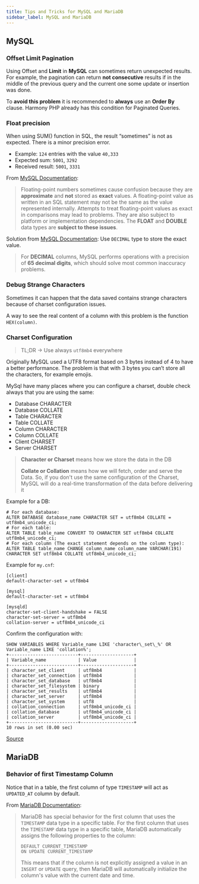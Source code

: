 ```yaml
---
title: Tips and Tricks for MySQL and MariaDB
sidebar_label: MySQL and MariaDB
---
```


## MySQL

### Offset Limit Pagination

Using Offset and **Limit** in **MySQL** can sometimes return unexpected results. For example, the pagination can return **not
consecutive** results if in the middle of the previous query and the current one some update or insertion was done.

To **avoid this problem** it is recommended to **always** use an **Order By** clause.
Harmony PHP already has this condition for Paginated Queries.

### Float precision

When using SUM() function in SQL, the result “sometimes” is not as expected. There is a minor precision error.

* Example: `124` entries with the value `40,333`
* Expected sum: `5001`, `3292`
* Received result: `5001`, `3331`

From [MySQL Documentation](https://dev.mysql.com/doc/refman/8.0/en/problems-with-float.html):

> Floating-point numbers sometimes cause confusion because they are **approximate** and **not** stored as **exact** values. A floating-point value as written in an SQL statement may not be the same as the value represented internally. Attempts to treat floating-point values as exact in comparisons may lead to problems. They are also subject to platform or implementation dependencies. The **FLOAT** and **DOUBLE** data types are **subject to these issues**.

Solution from [MySQL Documentation](https://dev.mysql.com/doc/refman/8.0/en/fixed-point-types.html):
Use `DECIMAL` type to store the exact value.

> For **DECIMAL** columns, MySQL performs operations with a precision of **65 decimal digits**, which should solve most common inaccuracy problems.

### Debug Strange Characters

Sometimes it can happen that the data saved contains strange characters because of charset configuration issues.

A way to see the real content of a column with this problem is the function `HEX(column)`.

### Charset Configuration

> TL;DR → Use always `utf8mb4` everywhere

Originally MySQL used a UTF8 format based on 3 bytes instead of 4 to have a better performance. The problem is that with 3 bytes you can’t store all the characters, for example emojis.

MySql have many places where you can configure a charset, double check always that you are using the same:

* Database CHARACTER
* Database COLLATE
* Table CHARACTER
* Table COLLATE
* Column CHARACTER
* Column COLLATE
* Client CHARSET
* Server CHARSET

> **Character or Charset** means how we store the data in the DB
> 
> **Collate or Collation** means how we will fetch, order and serve the Data. So, if you don't use the same 
> configuration of the Charset, MySQL will do a real-time transformation of the data before delivering it

Example for a DB:

```mysql
# For each database:
ALTER DATABASE database_name CHARACTER SET = utf8mb4 COLLATE = utf8mb4_unicode_ci;
# For each table:
ALTER TABLE table_name CONVERT TO CHARACTER SET utf8mb4 COLLATE utf8mb4_unicode_ci;
# For each column (The exact statement depends on the column type):
ALTER TABLE table_name CHANGE column_name column_name VARCHAR(191) CHARACTER SET utf8mb4 COLLATE utf8mb4_unicode_ci;
```

Example for `my.cnf`:

```
[client]
default-character-set = utf8mb4

[mysql]
default-character-set = utf8mb4

[mysqld]
character-set-client-handshake = FALSE
character-set-server = utf8mb4
collation-server = utf8mb4_unicode_ci
```

Confirm the configuration with:

```mysql
SHOW VARIABLES WHERE Variable_name LIKE 'character\_set\_%' OR Variable_name LIKE 'collation%';
+--------------------------+--------------------+
| Variable_name            | Value              |
+--------------------------+--------------------+
| character_set_client     | utf8mb4            |
| character_set_connection | utf8mb4            |
| character_set_database   | utf8mb4            |
| character_set_filesystem | binary             |
| character_set_results    | utf8mb4            |
| character_set_server     | utf8mb4            |
| character_set_system     | utf8               |
| collation_connection     | utf8mb4_unicode_ci |
| collation_database       | utf8mb4_unicode_ci |
| collation_server         | utf8mb4_unicode_ci |
+--------------------------+--------------------+
10 rows in set (0.00 sec)
```

[Source](https://mathiasbynens.be/notes/mysql-utf8mb4)

## MariaDB

### Behavior of first Timestamp Column

Notice that in a table, the first column of type `TIMESTAMP` will act as `UPDATED_AT` column by default.

From [MariaDB Documentation](https://mariadb.com/kb/en/timestamp/#automatic-values):

> MariaDB has special behavior for the first column that uses the `TIMESTAMP` data type in a specific table. For the first column that uses the `TIMESTAMP` data type in a specific table, MariaDB automatically assigns the following properties to the column:
> 
>     DEFAULT CURRENT_TIMESTAMP
>     ON UPDATE CURRENT_TIMESTAMP
> 
> This means that if the column is not explicitly assigned a value in an `INSERT` or `UPDATE` query, then MariaDB will automatically initialize the column's value with the current date and time.
